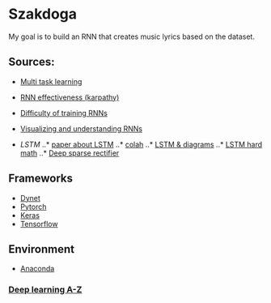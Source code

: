 # Szakdoga

My goal is to build an RNN that creates music lyrics based on the dataset.

## Sources: 
- [Multi task learning](http://ruder.io/multi-task/)
- [RNN effectiveness (karpathy)](http://karpathy.github.io/2015/05/21/rnn-effectiveness/)
- [Difficulty of training RNNs](http://proceedings.mlr.press/v28/pascanu13.pdf)
- [Visualizing and understanding RNNs](https://arxiv.org/pdf/1506.02078.pdf)

- *LSTM*
..* [paper about LSTM](http://www.bioinf.jku.at/publications/older/2604.pdf)
..* [colah](http://colah.github.io/posts/2015-08-Understanding-LSTMs/)
..* [LSTM & diagrams](https://medium.com/@shiyan/understanding-lstm-and-its-diagrams-37e2f46f1714)
..* [LSTM hard math](https://arxiv.org/pdf/1503.04069.pdf)
..* [Deep sparse rectifier](http://proceedings.mlr.press/v15/glorot11a/glorot11a.pdf)

## Frameworks
- [Dynet](https://github.com/clab/dynet)
- [Pytorch](https://github.com/pytorch/pytorch)
- [Keras](https://keras.io/)
- [Tensorflow](https://www.tensorflow.org/)


## Environment
- [Anaconda](https://anaconda.org/)

### [Deep learning A-Z](https://www.superdatascience.com/deep-learning/)